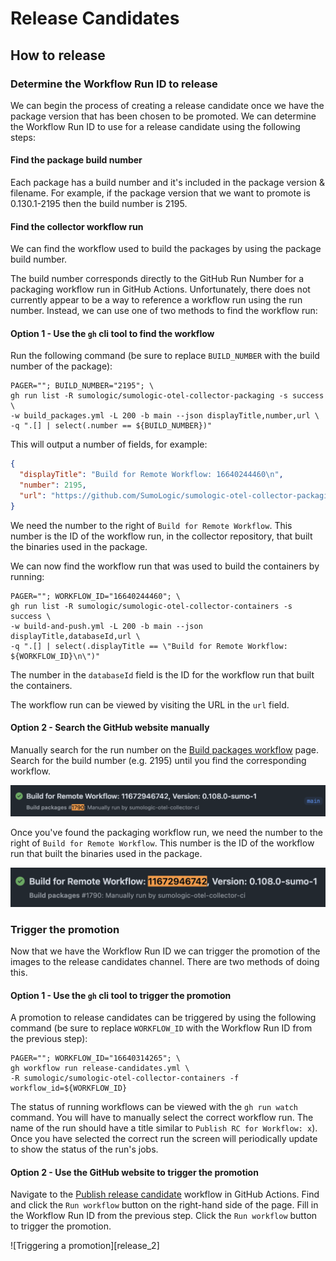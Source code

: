 # Release Candidates

## How to release

### Determine the Workflow Run ID to release

We can begin the process of creating a release candidate once we have the package
version that has been chosen to be promoted. We can determine the Workflow Run ID
to use for a release candidate using the following steps:

#### Find the package build number

Each package has a build number and it's included in the package version &
filename. For example, if the package version that we want to promote is
0.130.1-2195 then the build number is 2195.

#### Find the collector workflow run

We can find the workflow used to build the packages by using the package build
number.

The build number corresponds directly to the GitHub Run Number for a packaging
workflow run in GitHub Actions. Unfortunately, there does not currently appear to
be a way to reference a workflow run using the run number. Instead, we can use
one of two methods to find the workflow run:

#### Option 1 - Use the `gh` cli tool to find the workflow

Run the following command (be sure to replace `BUILD_NUMBER` with the build
number of the package):

```shell
PAGER=""; BUILD_NUMBER="2195"; \
gh run list -R sumologic/sumologic-otel-collector-packaging -s success \
-w build_packages.yml -L 200 -b main --json displayTitle,number,url \
-q ".[] | select(.number == ${BUILD_NUMBER})"
```

This will output a number of fields, for example:

```json
{
  "displayTitle": "Build for Remote Workflow: 16640244460\n",
  "number": 2195,
  "url": "https://github.com/SumoLogic/sumologic-otel-collector-packaging/actions/runs/16640314426"
}
```

We need the number to the right of `Build for Remote Workflow`. This number is
the ID of the workflow run, in the collector repository, that built the binaries
used in the package.

We can now find the workflow run that was used to build the containers by
running:

```shell
PAGER=""; WORKFLOW_ID="16640244460"; \
gh run list -R sumologic/sumologic-otel-collector-containers -s success \
-w build-and-push.yml -L 200 -b main --json displayTitle,databaseId,url \
-q ".[] | select(.displayTitle == \"Build for Remote Workflow: ${WORKFLOW_ID}\n\")"
```

The number in the `databaseId` field is the ID for the workflow run that built
the containers.

The workflow run can be viewed by visiting the URL in the `url` field.

#### Option 2 - Search the GitHub website manually

Manually search for the run number on the
[Build packages workflow][build_workflow] page. Search for the build number
(e.g. 2195) until you find the corresponding workflow.

![Finding the packaging workflow run][release_0]

Once you've found the packaging workflow run, we need the number to the right of
`Build for Remote Workflow`. This number is the ID of the workflow run that built
the binaries used in the package.

![Finding the collector workflow ID][release_1]

### Trigger the promotion

Now that we have the Workflow Run ID we can trigger the promotion of the images
to the release candidates channel. There are two methods of doing this.

#### Option 1 - Use the `gh` cli tool to trigger the promotion

A promotion to release candidates can be triggered by using the following command
(be sure to replace `WORKFLOW_ID` with the Workflow Run ID from the previous
step):

```shell
PAGER=""; WORKFLOW_ID="16640314265"; \
gh workflow run release-candidates.yml \
-R sumologic/sumologic-otel-collector-containers -f workflow_id=${WORKFLOW_ID}
```

The status of running workflows can be viewed with the `gh run watch` command.
You will have to manually select the correct workflow run. The name of the run
should have a title similar to `Publish RC for Workflow: x`). Once you have
selected the correct run the screen will periodically update to show the status
of the run's jobs.

#### Option 2 - Use the GitHub website to trigger the promotion

Navigate to the [Publish release candidate][release_candidates_workflow] workflow
in GitHub Actions. Find and click the `Run workflow` button on the right-hand
side of the page. Fill in the Workflow Run ID from the previous step. Click the
`Run workflow` button to trigger the promotion.

![Triggering a promotion][release_2]

[build_workflow]: https://github.com/SumoLogic/sumologic-otel-collector-packaging/actions/workflows/build_packages.yml?query=branch%3Amain
[release_0]: ../images/release_0.png
[release_1]: ../images/release_1.png
[release_1]: ../images/release_2.png
[release_candidates_workflow]: https://github.com/SumoLogic/sumologic-otel-collector-containers/actions/workflows/release-candidates.yml

